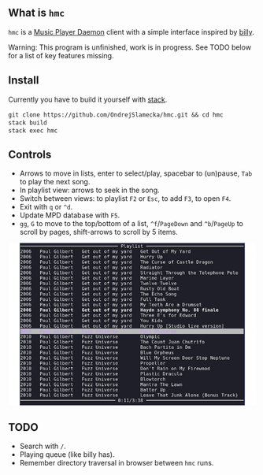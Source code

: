 What is `hmc`
-------------

`hmc` is a
[Music Player Daemon](https://www.musicpd.org/)
client with a simple interface inspired by
[billy](http://www.sheepfriends.com/index-page=billy.html).

Warning: This program is unfinished, work is in progress. See TODO below for a
list of key features missing.

Install
-------

Currently you have to build it yourself with [stack](https://docs.haskellstack.org/en/stable/README/).

    git clone https://github.com/OndrejSlamecka/hmc.git && cd hmc
    stack build
    stack exec hmc

Controls
--------

* Arrows to move in lists, enter to select/play, spacebar to (un)pause, `Tab` to
  play the next song.
* In playlist view: arrows to seek in the song.
* Switch between views: to playlist `F2` or `Esc`, to add `F3`, to open `F4`.
* Exit with `q` or `^d`.
* Update MPD database with `F5`.
* `gg`, `G` to move to the top/bottom of a list, `^f`/`PageDown` and `^b`/`PageUp` to scroll by pages, shift-arrows to scroll by 5 items.


![Playlist view](screenshot.jpg)


TODO
----

* Search with `/`.
* Playing queue (like billy has).
* Remember directory traversal in browser between `hmc` runs.
